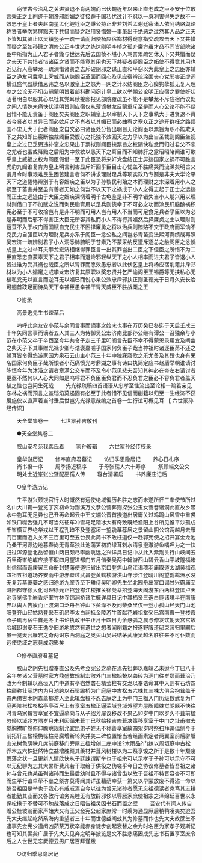 <!-- { "loadSidebar": true } -->
　　窃惟古今治乱之关进贤退不肖两端而巳伏覩近年以来正直老成之臣不安于位敢言秉正之士削迹于朝谗邪謟媚之徒接踵于国私忧过计不忍以一身利害得失之故不一效忠于皇上者夫赵南星孟化鲤铨臣之秉公持正非若刘希孟谢廷寀诸人依阿纳赂舆论称贤者举次第屏黜天下共惜而疑之赵用贤悔婚一事虽出于绝恶之过然其人品之正天下皆知其贤止以吴镇竖子一疏一请而归使杨应宿郑材得窥意指交疏攻击天下又共惜而疑之至如孙鑨之清修公正李世达之练达刚明李桢之孤介廉方虽才品不同皆部院诸臣中所指为正人君子者鑨与世达先后去国桢不堪小人骂詈累疏乞休天下又共惜而疑之夫天下共惜者惜诸臣之贤而不能竟其用也天下共疑者疑阁臣之妬使不得竟其用也近见行人高攀龙一疏深惜诸贤之去斥破阴邪之谋正直和平窃以为此皇上之忠臣亦辅臣之诤友可冀皇上霁威而从諌阁臣革面而回心及见应宿辨疏涂面丧心党邪害正虚词横诋盛气盈牍借忌讳之名以激皇上之怒为一网之计以结阁臣之心瘈狗孽狐无复人理参之公论无不切齿嗣蒙明旨着部科勘问窃计皇上欲以举朝公论明正应宿之罪使奸状昭著明白以服其心以杜其党耳续接邸报见部院覆疏虽不能不是攀龙不斥应宿而议处之间人情殊未痛快伏读明旨则应宿仅从薄谪攀龙反蒙重斥至是而人心公论不能不疑且惜不能无责备于阁臣矣夫阁臣之职辅皇上以宰制天下天下之事孰大于进贤退不肖者今贤者以其异已而必欲斥之不肖者以其媚已而必曲宥之塞众正之途开群枉之路误国不忠无大于此者阁臣之自文必曰诸臣处分皆出明旨无论阁臣以票旨为职不能欺天下之共知即出宸断独裁阁臣受腹心之托独不效回天之力乎以为出自圣裁则阁臣坐视皇上之过巳乏弼违补衮之忠果出于票拟则阁臣挟票旨之权阴快私忿而归过君父不忠之尤者也虽或降黜之后阳为中救欲以愚天下之耳目而不知肺肝之露昭昭睹闻谁可欺乎皇上威福之权为阁臣假借一至于此臣恐将来奸党盘结正士屏迹国家之祸不可胜言虎豹九阍谁复肯为皇上明言利害显斥奸回乎臣目击心忧盖不胜痛哭而流涕矣明旨又谓月今时事艰难民生困苦建言者何不讲求理财足兵等项实政乃专鬬是非夫大学论平天下之道惓惓辨别于有容媢疾之臣以为子孙黎民利殆之本而理财之末深着用小人之祸至于菑害并至虽有善者无如之何岂不以天下之祸成于小人之得志起于正士之远迹而正士之远迹由于大臣之媢疾深切着明千古龟鉴是非不明举错失当小人朋兴用以理财则借口于不加赋之说而剥民脂膏用以足兵则侥幸于不可必之功而涂民肝脑酿祸积宪必至于不可收拾岂有是非不明而可用人岂有用人不当而可足食足兵者乎臣以为必是非明而后邪不得害正大臣无所容其私而小人不得行其媚然后择廉贞之士以理财则苞苴不入于权门而国赋自充民生不困择廉勇之将以治兵则贿赂不交于政府而军饷不克民力自强臣以为理财足兵亦系于阁臣一念公私之间岂必青苗变法熙河奏绩哉再照吴宏济一疏辨别君子小人洞悉肺腑明于苍素乃不蒙采纳反遭斥逐总之触阁臣之忿悞成皇上之过举耳夫攀龙宏济相继得罪臣言一出其罪岂出二臣之下但臣之所惜不为二臣直恐忠直蒙辜天下之君子相率而退谗邪轻纵天下之小人相率而进夫君子皆退小人皆进谁为受其祸也哉臣之所以冐罪而愿效愚忠者以此伏乞皇上将杨应宿削籍并斥郑材以为小人媚竃之戒攀龙宏济复其原职以奖忠贤并乞严谕阁臣王锡爵等无挟私心无植私党无以直言而逆耳无以媚已而悦心秉公效忠斥邪扶正则圣德光于日月久安长治可翘首跂足而待矣天下幸甚臣愚幸甚干冐天威臣不胜战栗之王

　　○附录

　　高景逸先生书谏草后

　　呜呼此余友安小范与余同言事而谪事之始末也事在万历癸巳冬迄于天启壬戌三十年矢同言事而谪者五人其三人为侍御吴公宏济南比部孙公继有谭公一召独余与小范在小范又卒于辛酉至今年共令子走三千里叩阍言先臣不幸不得蒙恩录用宜及阐幽之典天子下其事赠光禄少卿与诰褒嘉嗟乎国家何负臣子哉当神祖时诸逐臣苐不还之朝耳皆令得悠游家园为泉石云山主小范三十年中独寐寤歌之乐尤备及其殁也身有荣名国家何负臣子哉所恨者小范痛愤光考鼎湖之事有诗曰执简定应书赵盾举朝谁请讨陈恒今年为沐浴之请者章满公交车而不及令小范见悲夫吾知其神必在帝左右请讨者更亟不然何以人心大同如是呜呼君不负臣臣负君而不忍负君之臣必不容负君者盖天植之性也岂问生死哉
　　先光禄疏稿四首语语从忠孝至性流出至论相一疏若亲见东林之祸而预言之盖珰焰莫遏固有必至于此者惜不见信而削籍以归至一生经济不获展施仅以直声着当时垂后世岂先光禄意哉编之首卷一生行谊可概见耳 【 六世冡孙经传识】 

　　天全堂集卷一
　　七世冡孙吉敬刊

　　●天全堂集卷二

　　胶山安希范我素氏着
　　冡孙璇辑
　　六世冡孙经传校录

　　皇华游历记 
　　修奉直府君墓记 
　　访归季思隐居记 
　　养心日札序 
　　尚书揆一序 
　　周季扬近稿序 
　　于母张孺人六十寿序 
　　祭顾端文公文 
　　明处士近峯张公曁配巫孺人传 
　　容台清署启 
　　书养廉庄记后 

　　○皇华游历记

　　生平游兴颇饶官行人时慨然有远使绝域徧历名胜之志而未遂所怀三奉使节所过名山大川辄一登览丁亥初命为荆溪万文恭公营葬则探张公玉女善卷诸洞此直故乡带水中物耳无足异也己丑再命起云中王文端公晋首揆道出居庸关过鸡鸣山风雪中重裘如铁口噤舌强几不可当然征车冲雪马足踏冰大有奇致既经渔阳上谷所见惟平沙孤戍千峯横亘界绝华戎以王程孔廹不及登塞垣一望毳幕荐居之景留山阴公馆两越月去雁门百里而近入关不三百里可至五台畏此简书不敢枉道仅一赴郭宪使之招开宴金龙池乃桑干河源边地暮春尚无青草独此池蒲笋初茁绿茸刺水清泉澄澈游鱼喁呷为之一快归过浑源登北岳留恒山两日颇尽攀幽眺远之兴详具日记中从此入紫荆关行山峡间五百里奇峯绝巘应接不暇四月望进都门五月偕秦吴两中翰游西山碧云香山平坡隆福诸剎信宿而返庚寅三命册封楚藩便道归省出京口登焦山乌江谒项羽庙取道太湖黄梅观四祖五祖道场齐安雨中游赤壁过武昌登黄鹤楼游洪山寺涉江登晴川阁望鹦鹉洲水没无复芳草萋萋之感归途游九峯寺至下雉侍吴明卿先生坐北园舟出富口谒甘兴霸庙至浔阳郡守徐大化司理徐元正招登襟江楼搉关徐尧莘招登海天阁游东西两林登匡卢天池寺览佛手岩香炉峯竹林寺锦涧桥诸胜概详具日记中其栖贤三迭白鹿诸境半在南康界以舆人告疲而止渡湖口泛舟石钟山下彭泽不及问柴桑里仅一登小孤山经天门山池阳登齐山经姑熟登采石矶吊李太白祠抵金陵游牛首献花岩祖堂癸巳宫南曹一登楼霞燕子矶再宿牛首是冬上书论执政甲午正月十四日为余悬弧之晨与僚友饮朝天宫宫故冶城即谢安石王逸少旧游地悠然有遗世之想者闻削籍之报遂野服还邸束装归里嗣后虽一览天台雁宕之奇两识东西洞庭之奥买山吴兴结茅武康吴越名胜往来不可仆数而远使绝域之志竟成泡影矣

　　○修奉直府君墓记

　　胶山之阴先祖赠奉直公及先考佥宪公之墓在焉先祖葬以嘉靖乙未迨今丁巳八十余年矣诸父营墓时家方鼎盛故规制宏敞外门三楹始甃以砻砖为洞门往岁颓而葺治乃改为今制辅以高垣入门中道有亭岿然砻石精莹柱有交龙以奉诰命其中入则有石坊四柱颇称壮丽坊内为月池跨以石梁踰桥为广庭庭中古松五六株其三株大俱合抱耸盖干霄两傍古木阴森蓊郁游人至此辄盘桓不忍去庭之上为中门三楹入门历级数武复为广庭两阶楉松杉桧亭亭百尺上有享室五楹正逼茔域登域外望为屋所障殊觉阸陿不快往时青乌家每言享室不宜逼墓向与从子绍芳屡议移改不果乙卯岁中门以岁久不葺前楹忽倾以域兆方隅岁月未利因循未葺丁巳秋始择吉修葺决策移享室于中门之址甫撤去觉胸襟旷然俯仰瞻眺规制允宜昆弟子姓无不称善享室故四架岁时祭扫拜谒偪侧今于前拓轩三楹榱桷栋柱易腐增新轮奂并美二碑位置恰当若经画素定者两翼室前后辟牖山光树色荫映几席前庭移门旁屋五楹增创二庑中设?木雨品?门缭以周垣庭中古松乔木五六株挺然特立益增胜槩其羡材并葺风树楼以为二祭享馂之所于是数十年颓废荒落之状一旦更新人情欣快从子廷諌谓斯举也于祖宗可以示孝于子孙可以示守不可以无纪聊为志其大畧所费凡若干取给于供役之仂嗟乎今日之协议修墓者皆吾祖之诸孙与曾元也某虽列诸孙而生最后幼时且不得与诸曾齿以故于吾祖不特音容杳不可即而生平行谊卓荦不羣之槩亦莫得闻其详虽藉荫幸获一第又以早蒙放废不得沾一命以酬吾祖因是举也于我心有戚戚焉自今以往为曽元诸孙者愿无忘祖德读者克笃其志耕者能勤其业而又各敦行谊务亲睦无有放辟邪侈以辱厥家庶使祖宗之泽绵延百世以永保松楸于不替可不勉哉落成之日昭告祖灵因书石而置之壁
　　吾安代有闻人传自赠公桂坡翁而家声始大又有王父佥宪公起家庶常一时羡为通显厥后稍稍凌夷矣迨吾先大夫继起屹然系海内重望者三十年而世德益阐兹其为修墓而作也先大夫故蔗生不逮事先佥宪少遭闵凶茹荼万状卒能赤身徒步创起衰替之余为时名臣为家孝子观斯记也可知其畧矣广居于先大夫见弃之明年披览是文不胜悲痛因成先志书石置享室庶令后之人世世无忘厥德云男广居百拜谨跋

　　○访归季思隐居记

